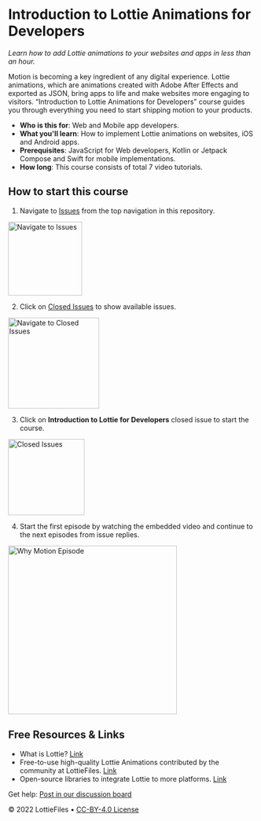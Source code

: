 # Introduction to Lottie Animations for Developers

_Learn how to add Lottie animations to your websites and apps in less than an hour._

Motion is becoming a key ingredient of any digital experience. Lottie animations, which are animations created with Adobe After Effects and exported as JSON, bring apps to life and make websites more engaging to visitors. “Introduction to Lottie Animations for Developers” course guides you through everything you need to start shipping motion to your products.

- **Who is this for**: Web and Mobile app developers.
- **What you'll learn**: How to implement Lottie animations on websites, iOS and Android apps.
- **Prerequisites**: JavaScript for Web developers, Kotlin or Jetpack Compose and Swift for mobile implementations.
- **How long**: This course consists of total 7 video tutorials. 

## How to start this course

1. Navigate to [Issues](https://github.com/LottieFiles/LottieFiles-course-for-Developers/issues) from the top navigation in this repository. 

<img src="https://static.lottiefiles.com/static_uploads/step1.png" height="150" alt="Navigate to Issues">
    
2. Click on [Closed Issues](https://github.com/LottieFiles/LottieFiles-course-for-Developers/issues?q=is%3Aissue+is%3Aclosed) to show available issues.

<img src="https://static.lottiefiles.com/static_uploads/step2.png" height="185" alt="Navigate to Closed Issues">

3. Click on **Introduction to Lottie for Developers** closed issue to start the course.

<a href="https://github.com/LottieFiles/LottieFiles-course-for-Developers/issues/1" title="Why Motion by LottieFiles"><img src="https://static.lottiefiles.com/static_uploads/step3.png" height="155" alt="Closed Issues"></a>

4. Start the first episode by watching the embedded video and continue to the next episodes from issue replies.

<a href="https://github.com/LottieFiles/LottieFiles-course-for-Developers/issues/1" title="Why Motion by LottieFiles">
	<img src="https://static.lottiefiles.com/static_uploads/step4.png" height="343" alt="Why Motion Episode"></a>


## Free Resources & Links
- What is Lottie? [Link](https://lottiefiles.com/what-is-lottie)
- Free-to-use high-quality Lottie Animations contributed by the community at LottieFiles. [Link](https://lottiefiles.com/what-is-lottie)
- Open-source libraries to integrate Lottie to more platforms. [Link](https://lottiefiles.com/integrations#:~:text=to%20a%20CDN.-,Lottie%20libraries,-A%20complete%20ecosystem)

Get help: [Post in our discussion board](https://github.com/LottieFiles/LottieFiles-course-for-Developers/discussions)

&copy; 2022 LottieFiles &bull; [CC-BY-4.0 License](https://creativecommons.org/licenses/by/4.0/legalcode)
